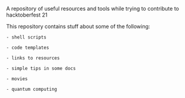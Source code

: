 A repository of useful resources and tools while trying to contribute to hacktoberfest 21

This repository contains stuff about some of the following: 
    
    - shell scripts
    
    - code templates
    
    - links to resources
   
    - simple tips in some docs
    
    - movies
    
    - quantum computing
